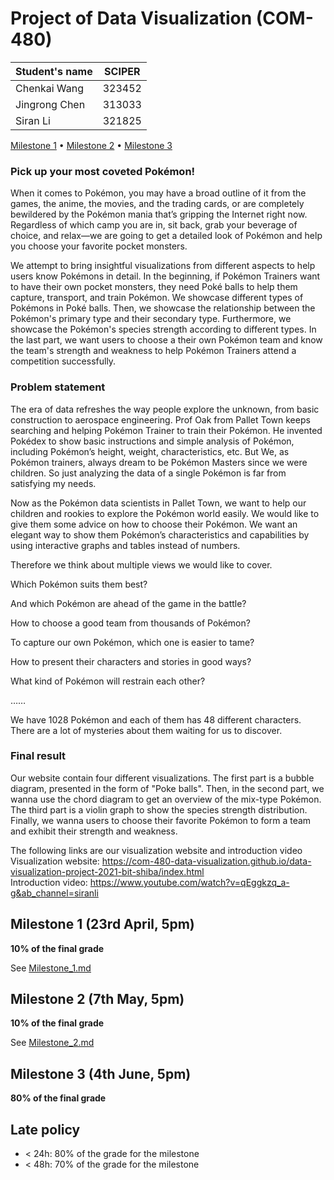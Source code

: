 # Project of Data Visualization (COM-480)

| Student's name | SCIPER |
| -------------- | ------ |
| Chenkai Wang | 323452 |
| Jingrong Chen | 313033 |
| Siran Li | 321825 |

[Milestone 1](#milestone-1-friday-3rd-april-5pm) • [Milestone 2](#milestone-2-friday-1st-may-5pm) • [Milestone 3](#milestone-3-thursday-28th-may-5pm)

### Pick up your most coveted Pokémon!
When it comes to Pokémon, you may have a broad outline of it from the games, the anime, the movies, and the trading cards, or are completely bewildered by the Pokémon mania that’s gripping the Internet right now. Regardless of which camp you are in, sit back, grab your beverage of choice, and relax—we are going to get a detailed look of Pokémon and help you choose your favorite pocket monsters.

We attempt to bring insightful visualizations from different aspects to help users know Pokémons in detail. In the beginning, if Pokémon Trainers want to have their own pocket monsters, they need Poké balls to help them capture, transport, and train Pokémon. We showcase different types of Pokémons in Poké balls. Then, we showcase the relationship between the Pokémon's primary type and their secondary type. Furthermore, we showcase the Pokémon's species strength according to different types. In the last part, we want users to choose a their own Pokémon team and know the team's strength and weakness to help Pokémon Trainers attend a competition successfully.

### Problem statement

The era of data refreshes the way people explore the unknown, from basic construction to aerospace engineering. Prof Oak from Pallet Town keeps searching and helping Pokémon Trainer to train their Pokémon. He invented Pokédex to show basic instructions and simple analysis of Pokémon, including Pokémon’s height, weight, characteristics, etc. But We, as Pokémon trainers, always dream to be Pokémon Masters since we were children. So just analyzing the data of a single Pokémon is far from satisfying my needs.

Now as the Pokémon data scientists in Pallet Town, we want to help our children and rookies to explore the Pokémon world easily. We would like to give them some advice on how to choose their Pokémon. We want an elegant way to show them Pokémon’s characteristics and capabilities by using interactive graphs and tables instead of numbers.

Therefore we think about multiple views we would like to cover.

Which Pokémon suits them best?

And which Pokémon are ahead of the game in the battle?

How to choose a good team from thousands of Pokémon?

To capture our own Pokémon, which one is easier to tame?

How to present their characters and stories in good ways?

What kind of Pokémon will restrain each other?

……

We have 1028 Pokémon and each of them has 48 different characters. There are a lot of mysteries about them waiting for us to discover.


### Final result
Our website contain four different visualizations. The first part is a bubble diagram, presented in the form of "Poke balls". Then, in the second part, we wanna use the chord diagram to get an overview of the mix-type Pokémon. The third part is a violin graph to show the species strength distribution. Finally, we wanna users to choose their favorite Pokémon to form a team and exhibit their strength and weakness.

The following links are our visualization website and introduction video<br>
Visualization website: https://com-480-data-visualization.github.io/data-visualization-project-2021-bit-shiba/index.html  <br>
Introduction video: https://www.youtube.com/watch?v=qEggkzq_a-g&ab_channel=siranli


## Milestone 1 (23rd April, 5pm)

**10% of the final grade**

See [Milestone_1.md](Milestone_1.md)

## Milestone 2 (7th May, 5pm)

**10% of the final grade**

See [Milestone_2.md](Milestone_2.md)


## Milestone 3 (4th June, 5pm)

**80% of the final grade**


## Late policy

- < 24h: 80% of the grade for the milestone
- < 48h: 70% of the grade for the milestone
